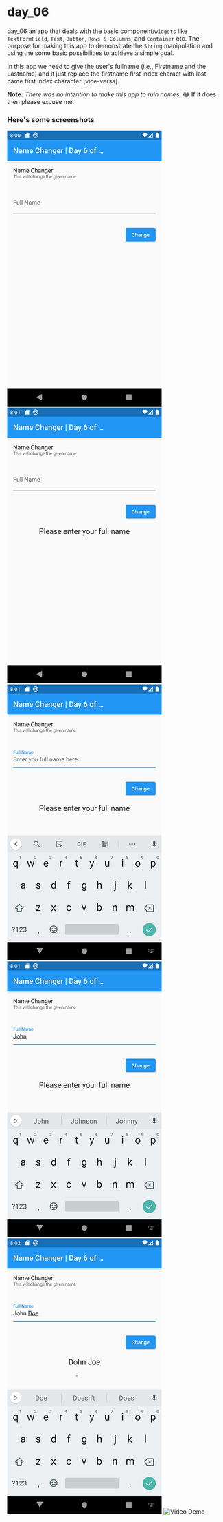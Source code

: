 # day_06

day_06 an app that deals with the basic component/`widgets` like `TextFormField`, `Text`, `Button`, `Rows & Columns`, and `Container` etc. The purpose for making this app to demonstrate the `String` manipulation and using the some basic possibilities to achieve a simple goal.

In this app we need to give the user's fullname (i.e., Firstname and the Lastname) and it just replace the firstname first index charact with last name first index character [vice-versa].

**Note:** *There was no intention to make this app to ruin names.* 😂 If it does then please excuse me.

### Here's some screenshots

![Screenshot 1](assets/images/Screenshot_1612924253.png)
![Screenshot 2](assets/images/Screenshot_1612924292.png)
![Screenshot 3](assets/images/Screenshot_1612924304.png)
![Screenshot 4](assets/images/Screenshot_1612924315.png)
![Screenshot 5](assets/images/Screenshot_1612924327.png)
![Video Demo](assets/images/day6.gif)